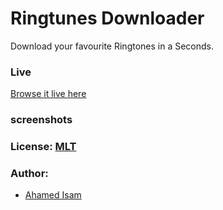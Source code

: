 # Ringtunes Downloader

Download your favourite Ringtones in a Seconds.

### Live
[Browse it live here](https://ahamedisam.github.io/ringtunes-downloader/)

### screenshots


### License: [MLT](/LICENSE)

### Author:


- [Ahamed Isam](https://instagram.com/ahd_isam4255)